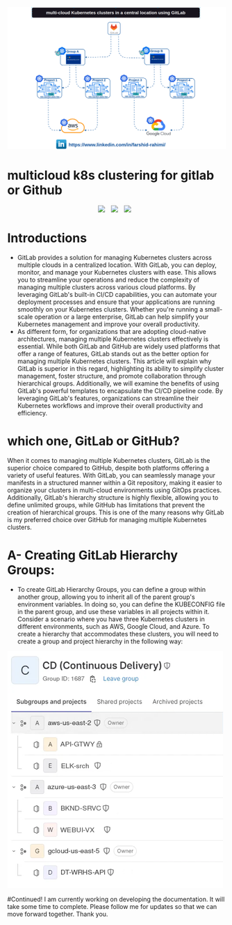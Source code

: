 <img src="https://github.com/Falc00n007/MulticloudK8sclusters4Gitlab/blob/main/multi-cloud-k8s-clustering-gitlab-frahimi.gif">

# multicloud k8s clustering for gitlab or Github

<p align="center"> 

<img src="https://kubernetes.io/images/nav_logo2.svg" width="210" style="margin-right: 10px;">
<img src="https://about.gitlab.com/images/press/logo/svg/gitlab-logo-200.svg" width="125" style="margin-right: 10px;">
<img src="https://www.iconsdb.com/icons/download/white/github-11-128.png" width="90" style="margin-right: 10px;">


# Introductions 

* GitLab provides a solution for managing Kubernetes clusters across multiple clouds in a centralized location. With GitLab, you can deploy, monitor, and manage your Kubernetes clusters with ease. This allows you to streamline your operations and reduce the complexity of managing multiple clusters across various cloud platforms. By leveraging GitLab's built-in CI/CD capabilities, you can automate your deployment processes and ensure that your applications are running smoothly on your Kubernetes clusters. Whether you're running a small-scale operation or a large enterprise, GitLab can help simplify your Kubernetes management and improve your overall productivity.
* As different form, for organizations that are adopting cloud-native architectures, managing multiple Kubernetes clusters effectively is essential. While both GitLab and GitHub are widely used platforms that offer a range of features, GitLab stands out as the better option for managing multiple Kubernetes clusters. This article will explain why GitLab is superior in this regard, highlighting its ability to simplify cluster management, foster structure, and promote collaboration through hierarchical groups. Additionally, we will examine the benefits of using GitLab's powerful templates to encapsulate the CI/CD pipeline code. By leveraging GitLab's features, organizations can streamline their Kubernetes workflows and improve their overall productivity and efficiency.

# which one, GitLab or GitHub?

When it comes to managing multiple Kubernetes clusters, GitLab is the superior choice compared to GitHub, despite both platforms offering a variety of useful features. With GitLab, you can seamlessly manage your manifests in a structured manner within a Git repository, making it easier to organize your clusters in multi-cloud environments using GitOps practices. Additionally, GitLab's hierarchy structure is highly flexible, allowing you to define unlimited groups, while GitHub has limitations that prevent the creation of hierarchical groups. This is one of the many reasons why GitLab is my preferred choice over GitHub for managing multiple Kubernetes clusters.

# A- Creating GitLab Hierarchy Groups:
* To create GitLab Hierarchy Groups, you can define a group within another group, allowing you to inherit all of the parent group's environment variables. In doing so, you can define the KUBECONFIG file in the parent group, and use these variables in all projects within it. Consider a scenario where you have three Kubernetes clusters in different environments, such as AWS, Google Cloud, and Azure. To create a hierarchy that accommodates these clusters, you will need to create a group and project hierarchy in the following way:
<img src="https://github.com/Falc00n007/MulticloudK8sclusters4Gitlab/blob/main/k8smulti-clusters.png">


#Continued! I am currently working on developing the documentation. It will take some time to complete. Please follow me for updates so that we can move forward together. Thank you.


